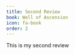 ```yaml
---
title: Second Review
book: Well of Ascension
icon: fa-book
order: 2
---
```


<a href="#" class="image featured"></a>

<p> This is my second review</p>